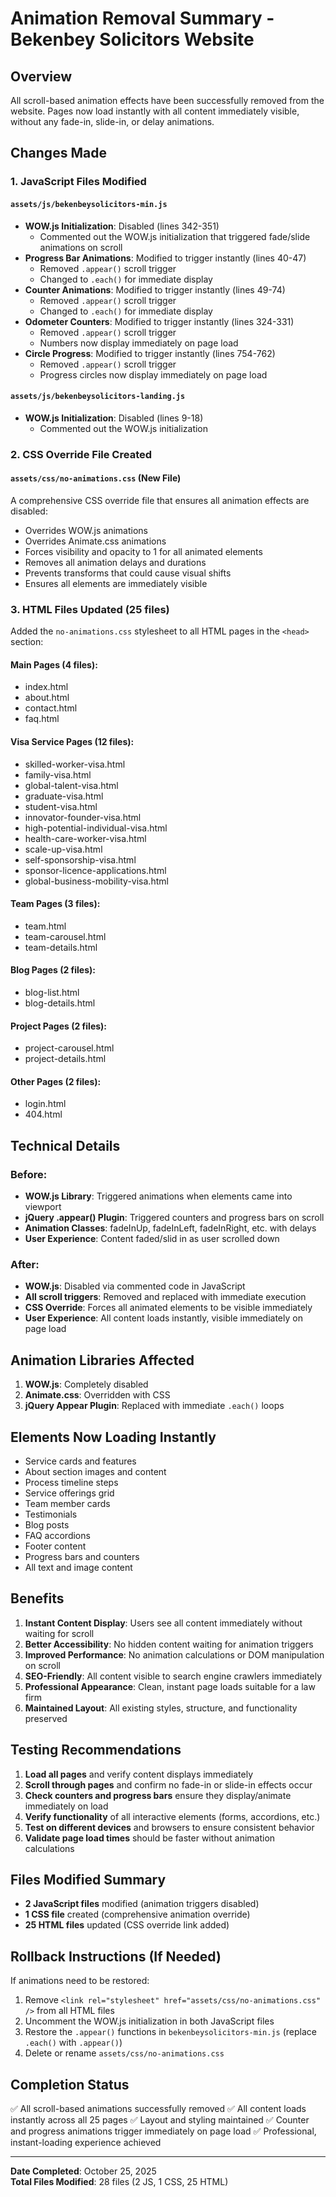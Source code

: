 # Animation Removal Summary - Bekenbey Solicitors Website

## Overview
All scroll-based animation effects have been successfully removed from the website. Pages now load instantly with all content immediately visible, without any fade-in, slide-in, or delay animations.

## Changes Made

### 1. JavaScript Files Modified

#### `assets/js/bekenbeysolicitors-min.js`
- **WOW.js Initialization**: Disabled (lines 342-351)
  - Commented out the WOW.js initialization that triggered fade/slide animations on scroll
- **Progress Bar Animations**: Modified to trigger instantly (lines 40-47)
  - Removed `.appear()` scroll trigger
  - Changed to `.each()` for immediate display
- **Counter Animations**: Modified to trigger instantly (lines 49-74)
  - Removed `.appear()` scroll trigger
  - Changed to `.each()` for immediate display
- **Odometer Counters**: Modified to trigger instantly (lines 324-331)
  - Removed `.appear()` scroll trigger
  - Numbers now display immediately on page load
- **Circle Progress**: Modified to trigger instantly (lines 754-762)
  - Removed `.appear()` scroll trigger
  - Progress circles now display immediately on page load

#### `assets/js/bekenbeysolicitors-landing.js`
- **WOW.js Initialization**: Disabled (lines 9-18)
  - Commented out the WOW.js initialization

### 2. CSS Override File Created

#### `assets/css/no-animations.css` (New File)
A comprehensive CSS override file that ensures all animation effects are disabled:
- Overrides WOW.js animations
- Overrides Animate.css animations
- Forces visibility and opacity to 1 for all animated elements
- Removes all animation delays and durations
- Prevents transforms that could cause visual shifts
- Ensures all elements are immediately visible

### 3. HTML Files Updated (25 files)

Added the `no-animations.css` stylesheet to all HTML pages in the `<head>` section:

#### Main Pages (4 files):
- index.html
- about.html
- contact.html
- faq.html

#### Visa Service Pages (12 files):
- skilled-worker-visa.html
- family-visa.html
- global-talent-visa.html
- graduate-visa.html
- student-visa.html
- innovator-founder-visa.html
- high-potential-individual-visa.html
- health-care-worker-visa.html
- scale-up-visa.html
- self-sponsorship-visa.html
- sponsor-licence-applications.html
- global-business-mobility-visa.html

#### Team Pages (3 files):
- team.html
- team-carousel.html
- team-details.html

#### Blog Pages (2 files):
- blog-list.html
- blog-details.html

#### Project Pages (2 files):
- project-carousel.html
- project-details.html

#### Other Pages (2 files):
- login.html
- 404.html

## Technical Details

### Before:
- **WOW.js Library**: Triggered animations when elements came into viewport
- **jQuery .appear() Plugin**: Triggered counters and progress bars on scroll
- **Animation Classes**: fadeInUp, fadeInLeft, fadeInRight, etc. with delays
- **User Experience**: Content faded/slid in as user scrolled down

### After:
- **WOW.js**: Disabled via commented code in JavaScript
- **All scroll triggers**: Removed and replaced with immediate execution
- **CSS Override**: Forces all animated elements to be visible immediately
- **User Experience**: All content loads instantly, visible immediately on page load

## Animation Libraries Affected

1. **WOW.js**: Completely disabled
2. **Animate.css**: Overridden with CSS
3. **jQuery Appear Plugin**: Replaced with immediate `.each()` loops

## Elements Now Loading Instantly

- Service cards and features
- About section images and content
- Process timeline steps
- Service offerings grid
- Team member cards
- Testimonials
- Blog posts
- FAQ accordions
- Footer content
- Progress bars and counters
- All text and image content

## Benefits

1. **Instant Content Display**: Users see all content immediately without waiting for scroll
2. **Better Accessibility**: No hidden content waiting for animation triggers
3. **Improved Performance**: No animation calculations or DOM manipulation on scroll
4. **SEO-Friendly**: All content visible to search engine crawlers immediately
5. **Professional Appearance**: Clean, instant page loads suitable for a law firm
6. **Maintained Layout**: All existing styles, structure, and functionality preserved

## Testing Recommendations

1. **Load all pages** and verify content displays immediately
2. **Scroll through pages** and confirm no fade-in or slide-in effects occur
3. **Check counters and progress bars** ensure they display/animate immediately on load
4. **Verify functionality** of all interactive elements (forms, accordions, etc.)
5. **Test on different devices** and browsers to ensure consistent behavior
6. **Validate page load times** should be faster without animation calculations

## Files Modified Summary

- **2 JavaScript files** modified (animation triggers disabled)
- **1 CSS file** created (comprehensive animation override)
- **25 HTML files** updated (CSS override link added)

## Rollback Instructions (If Needed)

If animations need to be restored:

1. Remove `<link rel="stylesheet" href="assets/css/no-animations.css" />` from all HTML files
2. Uncomment the WOW.js initialization in both JavaScript files
3. Restore the `.appear()` functions in `bekenbeysolicitors-min.js` (replace `.each()` with `.appear()`)
4. Delete or rename `assets/css/no-animations.css`

## Completion Status

✅ All scroll-based animations successfully removed
✅ All content loads instantly across all 25 pages
✅ Layout and styling maintained
✅ Counter and progress animations trigger immediately on page load
✅ Professional, instant-loading experience achieved

---

**Date Completed**: October 25, 2025  
**Total Files Modified**: 28 files (2 JS, 1 CSS, 25 HTML)

